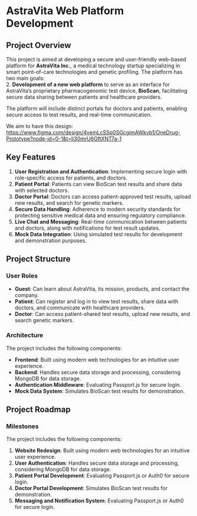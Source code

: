 # AstraVita Web Platform Development

## Project Overview

This project is aimed at developing a secure and user-friendly web-based platform for **AstraVita Inc.**, a medical technology startup specializing in smart point-of-care technologies and genetic profiling. The platform has two main goals:  
2. **Development of a new web platform** to serve as an interface for AstraVita’s proprietary pharmacogenomic test device, **BioScan**, facilitating secure data sharing between patients and healthcare providers.

The platform will include distinct portals for doctors and patients, enabling secure access to test results, and real-time communication.

We aim to have this design: https://www.figma.com/design/4vemLcSSp0SGcgimAWkvb1/OneDrug-Prototype?node-id=0-1&t=li30mrU6GftXNT7a-1

## Key Features

1. **User Registration and Authentication**: Implementing secure login with role-specific access for patients, and doctors.
2. **Patient Portal**: Patients can view BioScan test results and share data with selected doctors.
3. **Doctor Portal**: Doctors can access patient-approved test results, upload new results, and search for genetic markers.
4. **Secure Data Handling**: Adherence to modern security standards for protecting sensitive medical data and ensuring regulatory compliance.
5. **Live Chat and Messaging**: Real-time communication between patients and doctors, along with notifications for test result updates.
6. **Mock Data Integration**: Using simulated test results for development and demonstration purposes.

## Project Structure

### User Roles
- **Guest**: Can learn about AstraVita, its mission, products, and contact the company.
- **Patient**: Can register and log in to view test results, share data with doctors, and communicate with healthcare providers.
- **Doctor**: Can access patient-shared test results, upload new results, and search genetic markers.

### Architecture
The project includes the following components:
- **Frontend**: Built using modern web technologies for an intuitive user experience.
- **Backend**: Handles secure data storage and processing, considering MongoDB for data storage.
- **Authentication Middleware**: Evaluating Passport.js for secure login.
- **Mock Data System**: Simulates BioScan test results for demonstration.

## Project Roadmap

### Milestones
The project includes the following components:
1. **Website Redesign**: Built using modern web technologies for an intuitive user experience.
2. **User Authentication**: Handles secure data storage and processing, considering MongoDB for data storage.
3. **Patient Portal Development**: Evaluating Passport.js or Auth0 for secure login.
4. **Doctor Portal Development**: Simulates BioScan test results for demonstration.
5. **Messaging and Notification System**: Evaluating Passport.js or Auth0 for secure login.


